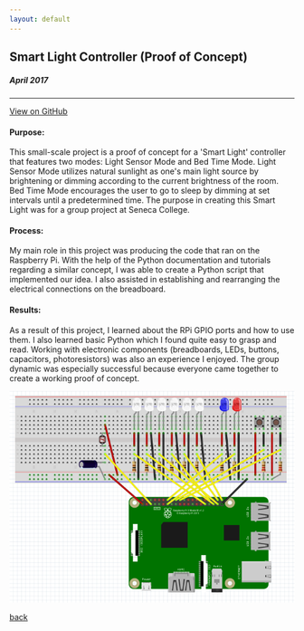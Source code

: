 ```yaml
---
layout: default
---
```


## Smart Light Controller (Proof of Concept)
##### April 2017
 
* * *
[View on GitHub](https://github.com/ChristyNguyen/RPi-SmartLight-PoC)

#### Purpose:
This small-scale project is a proof of concept for a 'Smart Light' controller that features two modes: Light Sensor Mode and Bed Time Mode. Light Sensor Mode utilizes natural sunlight as one's main light source by brightening or dimming according to the current brightness of the room. Bed Time Mode encourages the user to go to sleep by dimming at set intervals until a predetermined time. The purpose in creating this Smart Light was for a group project at Seneca College.

#### Process:
My main role in this project was producing the code that ran on the Raspberry Pi. With the help of the Python documentation and tutorials regarding a similar concept, I was able to create a Python script that implemented our idea. I also assisted in establishing and rearranging the electrical connections on the breadboard.

#### Results:
As a result of this project, I learned about the RPi GPIO ports and how to use them. I also learned basic Python which I found quite easy to grasp and read. Working with electronic components (breadboards, LEDs, buttons, capacitors, photoresistors) was also an experience I enjoyed. The group dynamic was especially successful because everyone came together to create a working proof of concept.

![](https://raw.githubusercontent.com/ChristyNguyen/RPi-SmartLight-PoC/master/layout.PNG)

[back](./)

